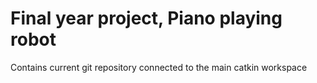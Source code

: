 # Final year project, Piano playing robot

Contains current git repository connected to the main catkin workspace
